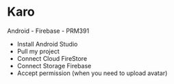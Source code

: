 # Karo
Android - Firebase - PRM391
- Install Android Studio
- Pull my project
- Connect Cloud FireStore
- Connect Storage Firebase
- Accept permission (when you need to upload avatar)
